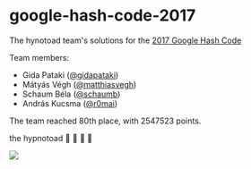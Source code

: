 # google-hash-code-2017

The hynotoad team's solutions for the 
[2017 Google Hash Code](https://hashcode.withgoogle.com/)

Team members:

* Gida Pataki ([@gidapataki](https://github.com/gidapataki))
* Mátyás Végh ([@matthiasvegh](https://github.com/matthiasvegh))
* Schaum Béla ([@schaumb](https://github.com/schaumb))
* András Kucsma ([@r0mai](https://github.com/r0mai))

The team reached 80th place, with 2547523 points.

the hypnotoad :clap: :clap: :clap: :clap:

[![](https://img.youtube.com/vi/64Qq31ucGy0/0.jpg)](https://www.youtube.com/watch?v=64Qq31ucGy0)
